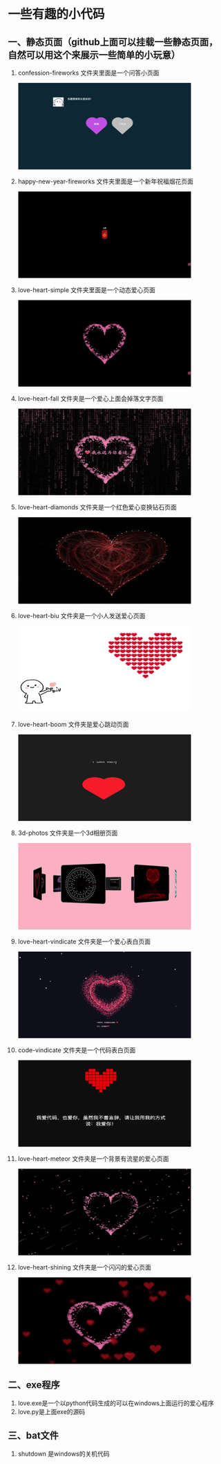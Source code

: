 

# 一些有趣的小代码

## 一、静态页面（github上面可以挂载一些静态页面，自然可以用这个来展示一些简单的小玩意）

   1. confession-fireworks 文件夹里面是一个问答小页面
      <div><a href="https://shmily-xx.github.io/love-heart/confession-fireworks"><img src="./imgs/WX20250609-142228.png" style="height: 200px;width: 400px" /></a></div>

   2. happy-new-year-fireworks 文件夹里面是一个新年祝福烟花页面
      <div><a href="https://shmily-xx.github.io/love-heart/happy-new-year-fireworks"><img src="./imgs/WX20250121-090345.png" style="height: 200px;width: 400px" /></a></div>

   3. love-heart-simple 文件夹里面是一个动态爱心页面
      <div><a href="https://shmily-xx.github.io/love-heart/love-heart-simple"><img src="./imgs/WX20250121-090311.png" style="height: 200px;width: 400px" /></a></div>

   4. love-heart-fall 文件夹是一个爱心上面会掉落文字页面
      <div><a href="https://shmily-xx.github.io/love-heart/love-heart-fall"><img src="./imgs/WX20250609-142229.jpg" style="height: 200px;width: 400px" /></a></div>

   5. love-heart-diamonds 文件夹是一个红色爱心变换钻石页面
      <div><a href="https://shmily-xx.github.io/love-heart/love-heart-diamonds"><img src="./imgs/love-heart-diamonds.jpg" style="height: 200px;width: 400px" /></a></div>

   6. love-heart-biu 文件夹是一个小人发送爱心页面
      <div><a href="https://shmily-xx.github.io/love-heart/love-heart-biu"><img src="./imgs/love-heart-biu.jpg" style="height: 200px;width: 400px" /></a></div>

   7. love-heart-boom 文件夹是爱心跳动页面
      <div><a href="https://shmily-xx.github.io/love-heart/love-heart-boom"><img src="./imgs/WechatIMG2059.jpg" style="height: 200px;width: 400px" /></a></div>

   8. 3d-photos 文件夹是一个3d相册页面
      <div><a href="https://shmily-xx.github.io/love-heart/3d-photos"><img src="./imgs/3d-photos.jpg" style="height: 200px;width: 400px" /></a></div>

   9. love-heart-vindicate 文件夹是一个爱心表白页面
      <div><a href="https://shmily-xx.github.io/love-heart/love-heart-vindicate"><img src="./imgs/love-heart-vindicate.jpg" style="height: 200px;width: 400px" /></a></div>

   10. code-vindicate 文件夹是一个代码表白页面
       <div><a href="https://shmily-xx.github.io/love-heart/code-vindicate"><img src="./imgs/code-vindicate.jpg" style="height:200px;width:400px"></a></div>

   11. love-heart-meteor 文件夹是一个背景有流星的爱心页面
       <div><a href="https://shmily-xx.github.io/love-heart/love-heart-meteor"><img src="./imgs/meteor.jpg" style="height: 200px;width: 400px" /></a></div>

   12. love-heart-shining 文件夹是一个闪闪的爱心页面
       <div><a href="https://shmily-xx.github.io/love-heart/love-heart-shining"><img src="./imgs/love-heart-shining.jpg" style="height: 200px;width: 400px" /></a></div>


## 二、exe程序

   1. love.exe是一个以python代码生成的可以在windows上面运行的爱心程序
   2.  love.py是上面exe的源码

## 三、bat文件

   1.  shutdown 是windows的关机代码
